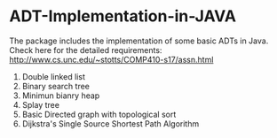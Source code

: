 # ADT-Implementation-in-JAVA
The package includes the implementation of some basic ADTs in Java. Check here for the detailed requirements: http://www.cs.unc.edu/~stotts/COMP410-s17/assn.html

1. Double linked list
2. Binary search tree
3. Minimun bianry heap
4. Splay tree
5. Basic Directed graph with topological sort
6. Dijkstra's Single Source Shortest Path Algorithm
